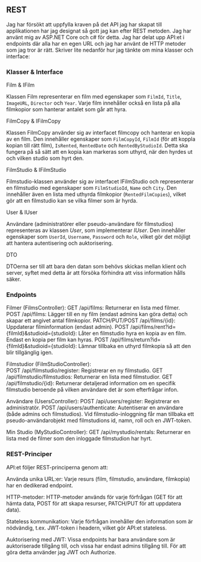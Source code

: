 ## REST

Jag har försökt att uppfylla kraven på det API jag har skapat till applikationen har jag designat så gott jag kan efter REST metoden. Jag har använt mig av ASP.NET Core och c# för detta. Jag har delat upp API:et i endpoints där alla har en egen URL och jag har använt de HTTP metoder som jag tror är rätt. Skriver lite nedanför hur jag tänkte om mina klasser och interface:

### Klasser & Interface

Film & IFilm 
  
  Klassen Film representerar en film med egenskaper som `FilmId`, `Title`, `ImageURL`, `Director` och `Year`. Varje film innehåller också en lista på alla filmkopior som hanterar antalet som går att hyra.

FilmCopy & IFilmCopy

  Klassen FilmCopy använder sig av interfacet filmcopy och hanterar en kopia av en film. Den innehåller egenskaper som `FilmCopyId`, `FilmId` (för att koppla kopian till rätt film), `IsRented`, `RentedDate` och `RentedByStudioId`. Detta ska fungera på så sätt att en kopia kan markeras som uthyrd, när den hyrdes ut och vilken studio som hyrt den.

FilmStudio & IFilmStudio 

  Filmstudio-klassen använder sig av interfacet IFilmStudio och representerar en filmstudio med egenskaper som `FilmStudioId`, `Name` och `City`. Den innehåller även en lista med uthyrda filmkopior (`RentedFilmCopies`), vilket gör att en filmstudio kan se vilka filmer som är hyrda.

User & IUser

  Användare (administratörer eller pseudo-användare för filmstudios) representeras av klassen *User*, som implementerar *IUser*. Den innehåller egenskaper som `UserId`, `Username`, `Password` och `Role`, vilket gör det möjligt att hantera autentisering och auktorisering.

DTO

  DTOerna ser till att bara den datan som behövs skickas mellan klient och server, syftet med detta är att försöka förhindra att viss information hålls säker.

### Endpoints

Filmer (FilmsController):
GET /api/films: Returnerar en lista med filmer.
POST /api/films: Lägger till en ny film (endast admins kan göra detta) och skapar ett angivet antal filmkopior.
PATCH/PUT/POST /api/films/{id}: Uppdaterar filminformation (endast admin).
POST /api/films/rent?id={filmId}&studioid={studioId}: Låter en filmstudio hyra en kopia av en film. Endast en kopia per film kan hyras.
POST /api/films/return?id={filmId}&studioid={studioId}: Lämnar tillbaka en uthyrd filmkopia så att den blir tillgänglig igen.

Filmstudior (FilmStudioController):  
POST /api/filmstudio/register: Registrerar en ny filmstudio.
GET /api/filmstudio/filmstudios: Returnerar en lista med filmstudior.
GET /api/filmstudio/{id}: Returnerar detaljerad information om en specifik filmstudio beroende på vilken användare det är som efterfrågar infon.

Användare (UsersController): 
POST /api/users/register: Registrerar en administratör.
POST /api/users/authenticate: Autentiserar en användare (både admins och filmstudios). Vid filmstudio-inloggning får man tillbaka ett pseudo-användarobjekt med filmstudions id, namn, roll och en JWT-token.

Min Studio (MyStudioController):
GET /api/mystudio/rentals: Returnerar en lista med de filmer som den inloggade filmstudion har hyrt.

### REST-Principer

API:et följer REST-principerna genom att:

Använda unika URL:er: Varje resurs (film, filmstudio, användare, filmkopia) har en dedikerad endpoint.

HTTP-metoder: HTTP-metoder används för varje förfrågan (GET för att hämta data, POST för att skapa resurser, PATCH/PUT för att uppdatera data).

Stateless kommunikation: Varje förfrågan innehåller den information som är nödvändig, t.ex. JWT-token i headern, vilket gör API:et stateless.

Auktorisering med JWT: Vissa endpoints har bara användare som är auktoriserade tillgång till, och vissa har endast admins tillgång till. För att göra detta använder jag JWT och Authorize.